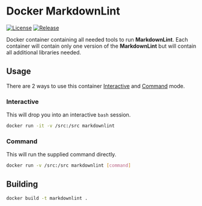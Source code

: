 # Docker MarkdownLint

[![License]](LICENSE)
[![Release][Release Badge]][Release Workflow]

Docker container containing all needed tools to run **MarkdownLint**. Each
container will contain only one version of the **MarkdownLint** but will contain
all additional libraries needed.

## Usage

There are 2 ways to use this container [Interactive](#interactive) and
[Command](#command) mode.

### Interactive

This will drop you into an interactive `bash` session.

```bash
docker run -it -v /src:/src markdownlint
```

### Command

This will run the supplied command directly.

```bash
docker run -v /src:/src markdownlint [command]
```

## Building

```bash
docker build -t markdownlint .
```

<!-- external links -->
[License]: https://img.shields.io/github/license/devpow112/docker-markdownlint?label=License
[Release Badge]: https://github.com/devpow112/docker-markdownlint/actions/workflows/release.yml/badge.svg?branch=main
[Release Workflow]: https://github.com/devpow112/docker-markdownlint/actions/workflows/release.yml?query=branch%3Amain

